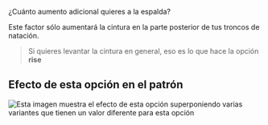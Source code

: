 ¿Cuánto aumento adicional quieres a la espalda?

Este factor sólo aumentará la cintura en la parte posterior de tus troncos de natación.

> Si quieres levantar la cintura en general, eso es lo que hace la opción **rise**

## Efecto de esta opción en el patrón

![Esta imagen muestra el efecto de esta opción superponiendo varias variantes que tienen un valor diferente para esta opción](shin_backrise_sample.svg "Efecto de esta opción en el patrón")
